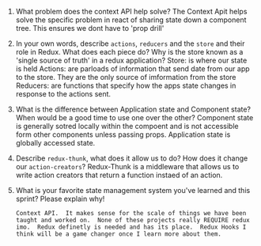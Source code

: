 1.  What problem does the context API help solve?
    The Context Apit helps solve the specific problem in react of sharing state down a component tree. This ensures we dont have to 'prop drill'

1.  In your own words, describe `actions`, `reducers` and the `store` and their role in Redux. What does each piece do? Why is the store known as a 'single source of truth' in a redux application?
    Store: is where our state is held
    Actions: are parloads of information that send date from our app to the store. They are the only source of imformation from the store
    Reducers: are functions that specify how the apps state changes in response to the actions sent.

1.  What is the difference between Application state and Component state? When would be a good time to use one over the other?
    Component state is generally sotred locally within the compoent and is not accessible form other components unless passing props. Application state is globally accessed state.

1.  Describe `redux-thunk`, what does it allow us to do? How does it change our `action-creators`?
    Redux-Thunk is a middleware that allows us to write action creators that return a function instaed of an action.
1.  What is your favorite state management system you've learned and this sprint? Please explain why!

        Context API.  It makes sense for the scale of things we have been taught and worked on.  None of these projects really REQUIRE redux imo.  Redux definetly is needed and has its place.  Redux Hooks I think will be a game changer once I learn more about them.
